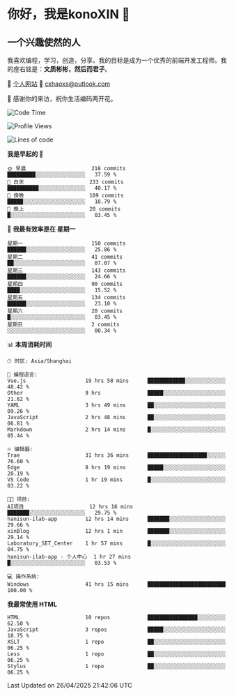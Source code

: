 <!--
**konoXIN/konoXIN** is a ✨ _special_ ✨ repository because its `README.md` (this file) appears on your GitHub profile.

Here are some ideas to get you started:

- 🔭 I’m currently working on ...
- 🌱 I’m currently learning ...
- 👯 I’m looking to collaborate on ...
- 🤔 I’m looking for help with ...
- 💬 Ask me about ...
- 📫 How to reach me: ...
- 😄 Pronouns: ...
- ⚡ Fun fact: ...
-->
# 你好，我是konoXIN 👋
## 一个兴趣使然的人

我喜欢编程，学习，创造，分享。我的目标是成为一个优秀的前端开发工程师。我的座右铭是：**文质彬彬，然后而君子**。

📄 [个人网站](https://www.konoxin.top/)  📮 cxhaoxs@outlook.com
    
👋 感谢你的来访，祝你生活编码两开花。
 <!--START_SECTION:waka-->
![Code Time](http://img.shields.io/badge/Code%20Time-2%2C080%20hrs%2032%20mins-blue)

![Profile Views](http://img.shields.io/badge/%E4%B8%AA%E4%BA%BA%E8%B5%84%E6%96%99%E8%A7%82%E7%9C%8B%E6%AC%A1%E6%95%B0-75-blue)

![Lines of code](https://img.shields.io/badge/%E4%BB%8E%E3%80%8CHello%20World%E3%80%8D%E8%B5%B7%E6%88%91%E5%B7%B2%E7%BB%8F%E5%86%99%E4%BA%86-183.9%20thousand%20%E8%A1%8C%E4%BB%A3%E7%A0%81-blue)

**我是早起的 🐤** 

```text
🌞 早晨                     218 commits         █████████░░░░░░░░░░░░░░░░   37.59 % 
🌆 白天                     233 commits         ██████████░░░░░░░░░░░░░░░   40.17 % 
🌃 傍晚                     109 commits         █████░░░░░░░░░░░░░░░░░░░░   18.79 % 
🌙 晚上                     20 commits          █░░░░░░░░░░░░░░░░░░░░░░░░   03.45 % 
```
📅 **我最有效率是在 星期一** 

```text
星期一                      150 commits         ██████░░░░░░░░░░░░░░░░░░░   25.86 % 
星期二                      41 commits          ██░░░░░░░░░░░░░░░░░░░░░░░   07.07 % 
星期三                      143 commits         ██████░░░░░░░░░░░░░░░░░░░   24.66 % 
星期四                      90 commits          ████░░░░░░░░░░░░░░░░░░░░░   15.52 % 
星期五                      134 commits         ██████░░░░░░░░░░░░░░░░░░░   23.10 % 
星期六                      20 commits          █░░░░░░░░░░░░░░░░░░░░░░░░   03.45 % 
星期日                      2 commits           ░░░░░░░░░░░░░░░░░░░░░░░░░   00.34 % 
```


📊 **本周消耗时间** 

```text
🕑︎ 时区: Asia/Shanghai

💬 编程语言: 
Vue.js                   19 hrs 58 mins      ████████████░░░░░░░░░░░░░   48.42 % 
Other                    9 hrs               █████░░░░░░░░░░░░░░░░░░░░   21.82 % 
YAML                     3 hrs 49 mins       ██░░░░░░░░░░░░░░░░░░░░░░░   09.26 % 
JavaScript               2 hrs 48 mins       ██░░░░░░░░░░░░░░░░░░░░░░░   06.81 % 
Markdown                 2 hrs 14 mins       █░░░░░░░░░░░░░░░░░░░░░░░░   05.44 % 

🔥 编辑器: 
Trae                     31 hrs 36 mins      ███████████████████░░░░░░   76.60 % 
Edge                     8 hrs 19 mins       █████░░░░░░░░░░░░░░░░░░░░   20.19 % 
VS Code                  1 hr 19 mins        █░░░░░░░░░░░░░░░░░░░░░░░░   03.22 % 

🐱‍💻 项目: 
AI项目                     12 hrs 16 mins      ███████░░░░░░░░░░░░░░░░░░   29.75 % 
hanisun-ilab-app         12 hrs 14 mins      ███████░░░░░░░░░░░░░░░░░░   29.66 % 
xinBlog                  12 hrs 1 min        ███████░░░░░░░░░░░░░░░░░░   29.14 % 
Laboratory_SET_Center    1 hr 57 mins        █░░░░░░░░░░░░░░░░░░░░░░░░   04.75 % 
hanisun-ilab-app - 个人中心  1 hr 27 mins        █░░░░░░░░░░░░░░░░░░░░░░░░   03.53 % 

💻 操作系统: 
Windows                  41 hrs 15 mins      █████████████████████████   100.00 % 
```

**我最常使用 HTML** 

```text
HTML                     10 repos            ████████████████░░░░░░░░░   62.50 % 
JavaScript               3 repos             █████░░░░░░░░░░░░░░░░░░░░   18.75 % 
XSLT                     1 repo              ██░░░░░░░░░░░░░░░░░░░░░░░   06.25 % 
Less                     1 repo              ██░░░░░░░░░░░░░░░░░░░░░░░   06.25 % 
Stylus                   1 repo              ██░░░░░░░░░░░░░░░░░░░░░░░   06.25 % 
```




 Last Updated on 26/04/2025 21:42:06 UTC
<!--END_SECTION:waka-->
